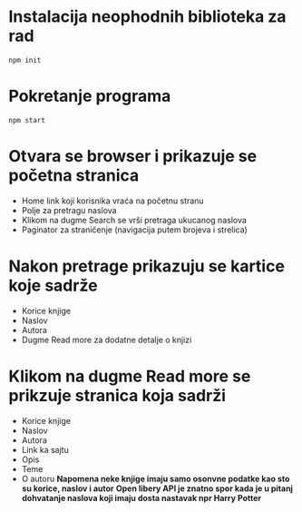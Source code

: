 # Instalacija neophodnih biblioteka za rad
`npm init`
# Pokretanje programa 
`npm start`
# Otvara se browser i prikazuje se početna stranica
* Home link koji korisnika vraća na početnu stranu
* Polje za pretragu naslova 
* Klikom na dugme Search se vrši pretraga ukucanog naslova
* Paginator za straničenje (navigacija putem brojeva i strelica)
# Nakon pretrage prikazuju se kartice koje sadrže
* Korice knjige
* Naslov 
* Autora
* Dugme Read more za dodatne detalje o knjizi
# Klikom na dugme Read more se prikzuje stranica koja sadrži
* Korice knjige
* Naslov 
* Autora
* Link ka sajtu
* Opis
* Teme 
* O autoru
**Napomena neke knjige imaju samo osonvne podatke kao sto su korice, naslov i autor**
**Open libery API je znatno spor kada je u pitanj dohvatanje naslova koji imaju dosta nastavak npr Harry Potter**
